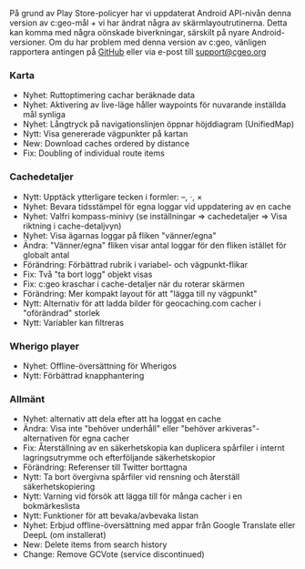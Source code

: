 På grund av Play Store-policyer har vi uppdaterat Android API-nivån denna version av c:geo-mål + vi har ändrat några av skärmlayoutrutinerna. Detta kan komma med några oönskade biverkningar, särskilt på nyare Android-versioner. Om du har problem med denna version av c:geo, vänligen rapportera antingen på [GitHub](https://github.com/cgeo/cgeo) eller via e-post till [support@cgeo.org](mailto:support@cgeo.org)

### Karta
- Nyhet: Ruttoptimering cachar beräknade data
- Nyhet: Aktivering av live-läge håller waypoints för nuvarande inställda mål synliga
- Nyhet: Långtryck på navigationslinjen öppnar höjddiagram (UnifiedMap)
- Nytt: Visa genererade vägpunkter på kartan
- New: Download caches ordered by distance
- Fix: Doubling of individual route items

### Cachedetaljer
- Nytt: Upptäck ytterligare tecken i formler: –, ⋅, ×
- Nyhet: Bevara tidsstämpel för egna loggar vid uppdatering av en cache
- Nyhet: Valfri kompass-minivy (se inställningar => cachedetaljer => Visa riktning i cache-detaljvyn)
- Nyhet: Visa ägarnas loggar på fliken "vänner/egna"
- Ändra: "Vänner/egna" fliken visar antal loggar för den fliken istället för globalt antal
- Förändring: Förbättrad rubrik i variabel- och vägpunkt-flikar
- Fix: Två "ta bort logg" objekt visas
- Fix: c:geo kraschar i cache-detaljer när du roterar skärmen
- Förändring: Mer kompakt layout för att "lägga till ny vägpunkt"
- Nytt: Alternativ för att ladda bilder för geocaching.com cacher i "oförändrad" storlek
- Nytt: Variabler kan filtreras

### Wherigo player
- Nyhet: Offline-översättning för Wherigos
- Nytt: Förbättrad knapphantering

### Allmänt
- Nyhet: alternativ att dela efter att ha loggat en cache
- Ändra: Visa inte "behöver underhåll" eller "behöver arkiveras"-alternativen för egna cacher
- Fix: Återställning av en säkerhetskopia kan duplicera spårfiler i internt lagringsutrymme och efterföljande säkerhetskopior
- Förändring: Referenser till Twitter borttagna
- Nytt: Ta bort övergivna spårfiler vid rensning och återställ säkerhetskopiering
- Nytt: Varning vid försök att lägga till för många cacher i en bokmärkeslista
- Nytt: Funktioner för att bevaka/avbevaka listan
- Nyhet: Erbjud offline-översättning med appar från Google Translate eller DeepL (om installerat)
- New: Delete items from search history
- Change: Remove GCVote (service discontinued)
